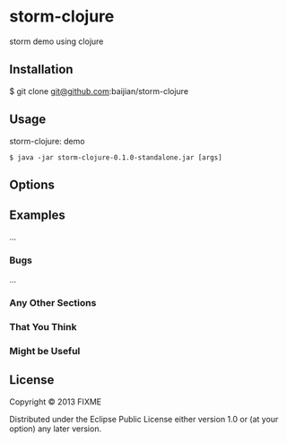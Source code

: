 # storm-clojure

storm demo using clojure

## Installation

$ git clone git@github.com:baijian/storm-clojure

## Usage

storm-clojure: demo

    $ java -jar storm-clojure-0.1.0-standalone.jar [args]

## Options


## Examples

...

### Bugs

...

### Any Other Sections
### That You Think
### Might be Useful

## License

Copyright © 2013 FIXME

Distributed under the Eclipse Public License either version 1.0 or (at
your option) any later version.
